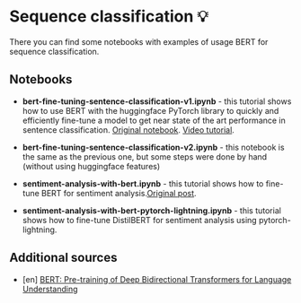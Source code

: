 # Sequence classification 💡
There you can find some notebooks with examples of usage BERT for sequence classification.

## Notebooks
+ **bert-fine-tuning-sentence-classification-v1.ipynb** - this tutorial shows how to use BERT with the huggingface PyTorch library to quickly and efficiently fine-tune a model to get near state of the art performance in sentence classification. [Original notebook](https://colab.research.google.com/drive/1pTuQhug6Dhl9XalKB0zUGf4FIdYFlpcX). [Video tutorial](https://www.youtube.com/watch?v=x66kkDnbzi4&list=PLam9sigHPGwOBuH4_4fr-XvDbe5uneaf6&index=3).

+ **bert-fine-tuning-sentence-classification-v2.ipynb** - this notebook is the same as the previous one, but some steps were done by hand (without using huggingface features)

+ **sentiment-analysis-with-bert.ipynb** - this tutorial shows how to fine-tune BERT for sentiment analysis.[Original post](https://curiousily.com/posts/sentiment-analysis-with-bert-and-hugging-face-using-pytorch-and-python/).

+ **sentiment-analysis-with-bert-pytorch-lightning.ipynb** - this tutorial shows how to fine-tune DistilBERT for sentiment analysis using pytorch-lightning.

## Additional sources
   + [en] [BERT: Pre-training of Deep Bidirectional Transformers for Language Understanding](https://arxiv.org/abs/1810.04805)